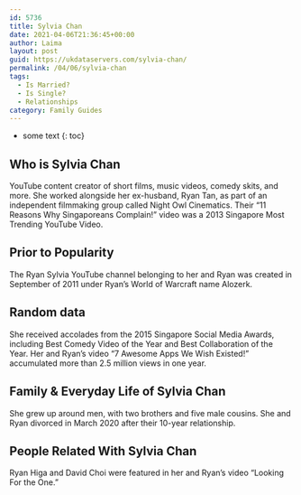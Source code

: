 ```yaml
---
id: 5736
title: Sylvia Chan
date: 2021-04-06T21:36:45+00:00
author: Laima
layout: post
guid: https://ukdataservers.com/sylvia-chan/
permalink: /04/06/sylvia-chan
tags:
  - Is Married?
  - Is Single?
  - Relationships
category: Family Guides
---
```


* some text
{: toc}


## Who is Sylvia Chan
                  
                  
                  
YouTube content creator of short films, music videos, comedy skits, and more. She worked alongside her ex-husband, Ryan Tan, as part of an independent filmmaking group called Night Owl Cinematics. Their &#8220;11 Reasons Why Singaporeans Complain!&#8221; video was a 2013 Singapore Most Trending YouTube Video.
                  
              
            
              
            
                
                
                
## Prior to Popularity
                  
                  
                  
The Ryan Sylvia YouTube channel belonging to her and Ryan was created in September of 2011 under Ryan&#8217;s World of Warcraft name Alozerk.
                  
              
            
              
            
                
                
                
## Random data
                  
                  
                  
She received accolades from the 2015 Singapore Social Media Awards, including Best Comedy Video of the Year and Best Collaboration of the Year. Her and Ryan&#8217;s video &#8220;7 Awesome Apps We Wish Existed!&#8221; accumulated more than 2.5 million views in one year.
                  
              
            
              
            
                
                
                
## Family & Everyday Life of Sylvia Chan
                  
                  
                  
She grew up around men, with two brothers and five male cousins. She and Ryan divorced in March 2020 after their 10-year relationship.
                  
              
            
              
            
                
                
                
## People Related With Sylvia Chan
                  
                  
                  
Ryan Higa and David Choi were featured in her and Ryan&#8217;s video &#8220;Looking For the One.&#8221;
                  
              
            
              
            
                
              
            
              
              
            
            
              
            
          
          
          
